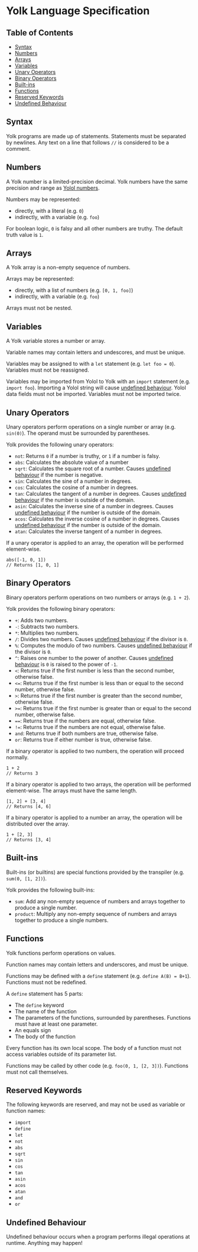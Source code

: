 # Yolk Language Specification

## Table of Contents

- [Syntax](#syntax)
- [Numbers](#numbers)
- [Arrays](#arrays)
- [Variables](#variables)
- [Unary Operators](#unary-operators)
- [Binary Operators](#binary-operators)
- [Built-ins](#built-ins)
- [Functions](#functions)
- [Reserved Keywords](#reserved-keywords)
- [Undefined Behaviour](#undefined-behaviour)

## Syntax

Yolk programs are made up of statements. Statements must be separated by newlines. Any text on a line that follows `//` is considered to be a comment.

## Numbers

A Yolk number is a limited-precision decimal. Yolk numbers have the same precision and range as [Yolol numbers](https://wiki.starbasegame.com/index.php/YOLOL#Decimals).

Numbers may be represented:
- directly, with a literal (e.g. `0`)
- indirectly, with a variable (e.g. `foo`)

For boolean logic, `0` is falsy and all other numbers are truthy. The default truth value is `1`.

## Arrays

A Yolk array is a non-empty sequence of numbers.

Arrays may be represented:
- directly, with a list of numbers (e.g. `[0, 1, foo]`)
- indirectly, with a variable (e.g. `foo`)

Arrays must not be nested.

## Variables

A Yolk variable stores a number or array.

Variable names may contain letters and undescores, and must be unique.

Variables may be assigned to with a `let` statement (e.g. `let foo = 0`). Variables must not be reassigned.

Variables may be imported from Yolol to Yolk with an `import` statement (e.g. `import foo`). Importing a Yolol string will cause [undefined behaviour](#undefined-behaviour). Yolol data fields must not be imported. Variables must not be imported twice.

## Unary Operators

Unary operators perform operations on a single number or array (e.g. `sin(0)`). The operand must be surrounded by parentheses.

Yolk provides the following unary operators:

- `not`: Returns `0` if a number is truthy, or `1` if a number is falsy.
- `abs`: Calculates the absolute value of a number
- `sqrt`: Calculates the square root of a number. Causes [undefined behaviour](#undefined-behaviour) if the number is negative.
- `sin`: Calculates the sine of a number in degrees.
- `cos`: Calculates the cosine of a number in degrees.
- `tan`: Calculates the tangent of a number in degrees. Causes [undefined behaviour](#undefined-behaviour) if the number is outside of the domain.
- `asin`: Calculates the inverse sine of a number in degrees. Causes [undefined behaviour](#undefined-behaviour) if the number is outside of the domain.
- `acos`: Calculates the inverse cosine of a number in degrees. Causes [undefined behaviour](#undefined-behaviour) if the number is outside of the domain.
- `atan`: Calculates the inverse tangent of a number in degrees.

If a unary operator is applied to an array, the operation will be performed element-wise.

```
abs([-1, 0, 1])
// Returns [1, 0, 1]
```

## Binary Operators

Binary operators perform operations on two numbers or arrays (e.g. `1 + 2`).

Yolk provides the following binary operators:

- `+`: Adds two numbers.
- `-`: Subtracts two numbers.
- `*`: Multiplies two numbers.
- `/`: Divides two numbers. Causes [undefined behaviour](#undefined-behaviour) if the divisor is `0`.
- `%`: Computes the modulo of two numbers. Causes [undefined behaviour](#undefined-behaviour) if the divisor is `0`.
- `^`: Raises one number to the power of another. Causes [undefined behaviour](#undefined-behaviour) is `0` is raised to the power of `-1`.
- `<`: Returns true if the first number is less than the second number, otherwise false.
- `<=`: Returns true if the first number is less than or equal to the second number, otherwise false.
- `>`: Returns true if the first number is greater than the second number, otherwise false.
- `>=`: Returns true if the first number is greater than or equal to the second number, otherwise false.
- `==`: Returns true if the numbers are equal, otherwise false.
- `!=`: Returns true if the numbers are not equal, otherwise false.
- `and`: Returns true if both numbers are true, otherwise false.
- `or`: Returns true if either number is true, otherwise false.

If a binary operator is applied to two numbers, the operation will proceed normally.

```
1 + 2
// Returns 3
```

If a binary operator is applied to two arrays, the operation will be performed element-wise. The arrays must have the same length.

```
[1, 2] + [3, 4]
// Returns [4, 6]
```

If a binary operator is applied to a number an array, the operation will be distributed over the array.

```
1 + [2, 3]
// Returns [3, 4]
```

## Built-ins

Built-ins (or builtins) are special functions provided by the transpiler (e.g. `sum(0, [1, 2])`).

Yolk provides the following built-ins:

- `sum`: Add any non-empty sequence of numbers and arrays together to produce a single number.
- `product`: Multiply any non-empty sequence of numbers and arrays together to produce a single numbers.

## Functions

Yolk functions perform operations on values.

Function names may contain letters and underscores, and must be unique.

Functions may be defined with a `define` statement (e.g. `define A(B) = B+1`). Functions must not be redefined.

A `define` statement has 5 parts:

- The `define` keyword
- The name of the function
- The parameters of the functions, surrounded by parentheses. Functions must have at least one parameter.
- An equals sign
- The body of the function

Every function has its own local scope. The body of a function must not access variables outside of its parameter list.

Functions may be called by other code (e.g. `foo(0, 1, [2, 3])`). Functions must not call themselves.

## Reserved Keywords

The following keywords are reserved, and may not be used as variable or function names:

- `import`
- `define`
- `let`
- `not`
- `abs`
- `sqrt`
- `sin`
- `cos`
- `tan`
- `asin`
- `acos`
- `atan`
- `and`
- `or`

## Undefined Behaviour

Undefined behaviour occurs when a program performs illegal operations at runtime. Anything may happen!
